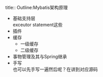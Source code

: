 title:: Outline:Mybatis架构原理

- 基础支持层  
  exceutor statement这些
- 插件
- 缓存
	- 一级缓存
	- 二级缓存
- 事物管理及其与Spring继承
- 手写  
  也可以先手写一遍然后呢？在讲到对应源码